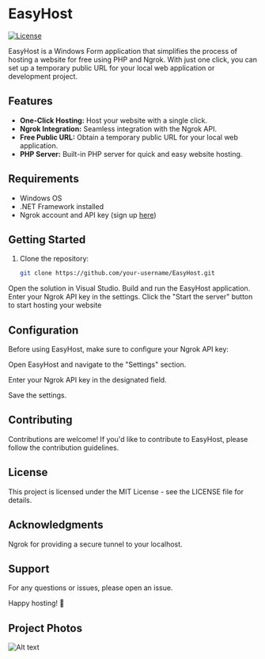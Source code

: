 # EasyHost

[![License](https://img.shields.io/badge/license-MIT-blue.svg)](LICENSE)

EasyHost is a Windows Form application that simplifies the process of hosting a website for free using PHP and Ngrok. With just one click, you can set up a temporary public URL for your local web application or development project.

## Features

- **One-Click Hosting:** Host your website with a single click.
- **Ngrok Integration:** Seamless integration with the Ngrok API.
- **Free Public URL:** Obtain a temporary public URL for your local web application.
- **PHP Server:** Built-in PHP server for quick and easy website hosting.

## Requirements

- Windows OS
- .NET Framework installed
- Ngrok account and API key (sign up [here](https://ngrok.com/))

## Getting Started

1. Clone the repository:
   ```bash
   git clone https://github.com/your-username/EasyHost.git
Open the solution in Visual Studio.
Build and run the EasyHost application.
Enter your Ngrok API key in the settings.
Click the "Start the server" button to start hosting your website


## Configuration

Before using EasyHost, make sure to configure your Ngrok API key:

Open EasyHost and navigate to the "Settings" section.

Enter your Ngrok API key in the designated field.

Save the settings.

## Contributing


Contributions are welcome! If you'd like to contribute to EasyHost, please follow the contribution guidelines.

## License


This project is licensed under the MIT License - see the LICENSE file for details.

## Acknowledgments


Ngrok for providing a secure tunnel to your localhost.

## Support


For any questions or issues, please open an issue.

Happy hosting! 🚀

## Project Photos

![Alt text]([relative%20path/to/img.jpg?raw=true](https://imgur.com/a/jEieA89)https://imgur.com/a/jEieA89 "exp")

    
